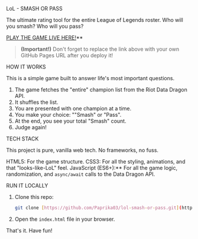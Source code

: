  LoL - SMASH OR PASS

The ultimate rating tool for the entire League of Legends roster. Who will you smash? Who will you pass?

[PLAY THE GAME LIVE HERE!](hhttps://paprika03.github.io/League-of-Legends-shit-things/)**

> **(Important!)** Don't forget to replace the link above with your own GitHub Pages URL after you deploy it!

HOW IT WORKS

This is a simple game built to answer life's most important questions.

1.  The game fetches the "entire" champion list from the Riot Data Dragon API.
2.  It shuffles the list.
3.  You are presented with one champion at a time.
4.  You make your choice:  ""Smash" or "Pass".
5.  At the end, you see your total "Smash" count.
6.  Judge again!

TECH STACK

This project is pure, vanilla web tech. No frameworks, no fuss.

HTML5: For the game structure.
CSS3: For all the styling, animations, and that "looks-like-LoL" feel.
JavaScript (ES6+):** For all the game logic, randomization, and `async/await` calls to the Data Dragon API.

RUN IT LOCALLY


1.  Clone this repo:
    ```bash
    git clone [https://github.com/Paprika03/lol-smash-or-pass.git](https://github.com/Paprika03/lol-smash-or-pass.git)
    ```
2.  Open the `index.html` file in your browser.

That's it. Have fun!
